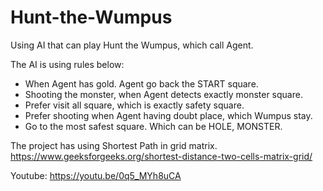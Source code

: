 # Hunt-the-Wumpus
Using AI that can play Hunt the Wumpus, which call Agent.

The AI is using rules below:
- When Agent has gold. Agent go back the START square.
- Shooting the monster, when Agent detects exactly monster square.
- Prefer visit all square, which is exactly safety square.
- Prefer shooting when Agent having doubt place, which Wumpus stay.
- Go to the most safest square. Which can be HOLE, MONSTER.

The project has using Shortest Path in grid matrix.
https://www.geeksforgeeks.org/shortest-distance-two-cells-matrix-grid/

Youtube: https://youtu.be/0q5_MYh8uCA
